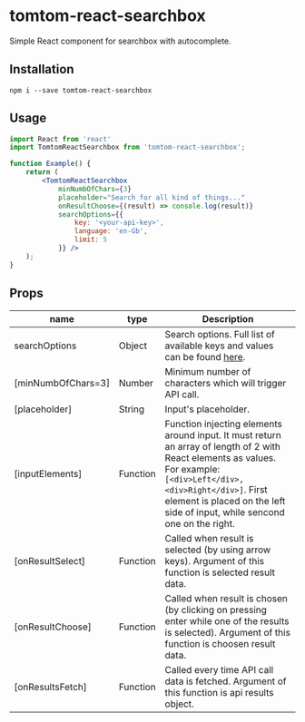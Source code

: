 # tomtom-react-searchbox

Simple React component for searchbox with autocomplete.

## Installation

```
npm i --save tomtom-react-searchbox
```

## Usage

```jsx
import React from 'react'
import TomtomReactSearchbox from 'tomtom-react-searchbox';

function Example() {
    return (
        <TomtomReactSearchbox
            minNumbOfChars={3}
            placeholder="Search for all kind of things..."
            onResultChoose={(result) => console.log(result)}
            searchOptions={{
                key: '<your-api-key>',
                language: 'en-Gb',
                limit: 5
            }} />
    );
}
```

## Props

| name               | type            | Description                                                                                                                                           |
|--------------------|-----------------|-------------------------------------------------------------------------------------------------------------------------------------------------------|
| searchOptions      | Object          | Search options. Full list of available keys and values can be found [here](https://developer.tomtom.com/search-api/search-api-documentation-search/fuzzy-search).                                                               |
| [minNumbOfChars=3] | Number          | Minimum number of characters which will trigger API call.                                                  |
| [placeholder]      | String          | Input's placeholder.                                                                                       |
| [inputElements]    | Function<Array> | Function injecting elements around input. It must return an array of length of 2 with React elements as values. For example: `[<div>Left</div>, <div>Right</div>]`. First element is placed on the left side of input, while sencond one on the right.      |
| [onResultSelect]   | Function        | Called when result is selected (by using arrow keys). Argument of this function is selected result data.   |
| [onResultChoose]   | Function        | Called when result is chosen (by clicking on pressing enter while one of the results is selected). Argument of this function is choosen result data.                                                                                                            |
| [onResultsFetch]   | Function        | Called every time API call data is fetched. Argument of this function is api results object.               |
